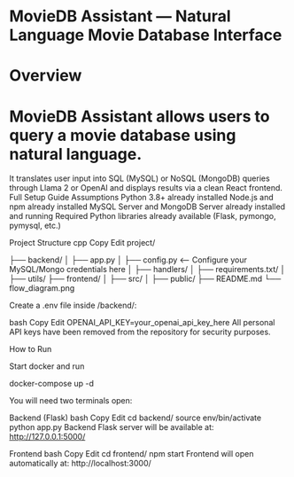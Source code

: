 # MovieDB Assistant — Natural Language Movie Database Interface

# Overview

# MovieDB Assistant allows users to query a movie database using natural language.
It translates user input into SQL (MySQL) or NoSQL (MongoDB) queries through Llama 2 or OpenAI and displays results via a clean React frontend.
Full Setup Guide
Assumptions
Python 3.8+ already installed
Node.js and npm already installed
MySQL Server and MongoDB Server already installed and running
Required Python libraries already available (Flask, pymongo, pymysql, etc.)

 Project Structure
cpp
Copy
Edit
project/


├── backend/
│   ├── app.py
│   ├── config.py   <-- Configure your MySQL/Mongo credentials here
│   ├── handlers/
│   ├── requirements.txt/
│   ├── utils/
├── frontend/
│   ├── src/
│   ├── public/
├── README.md
└── flow_diagram.png

Create a .env file inside /backend/:

bash
Copy
Edit
OPENAI_API_KEY=your_openai_api_key_here
All personal API keys have been removed from the repository for security purposes.

How to Run

Start docker and run

docker-compose up -d


You will need two terminals open:

Backend (Flask)
bash
Copy
Edit
cd backend/
source env/bin/activate
python app.py
Backend Flask server will be available at:
http://127.0.0.1:5000/

Frontend 
bash
Copy
Edit
cd frontend/
npm start
Frontend will open automatically at:
http://localhost:3000/

